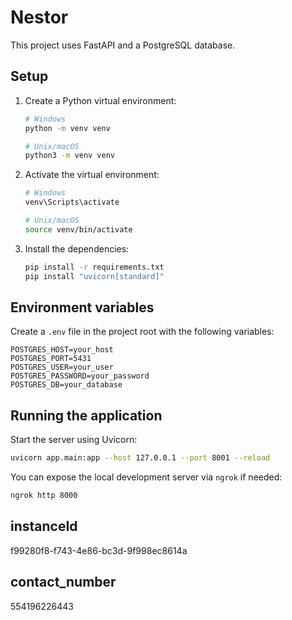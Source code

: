 # Nestor

This project uses FastAPI and a PostgreSQL database.

## Setup

1. Create a Python virtual environment:
   ```bash
   # Windows
   python -m venv venv

   # Unix/macOS
   python3 -m venv venv
   ```
2. Activate the virtual environment:
   ```bash
   # Windows
   venv\Scripts\activate

   # Unix/macOS
   source venv/bin/activate
   ```
3. Install the dependencies:
   ```bash
   pip install -r requirements.txt
   pip install "uvicorn[standard]"
   ```

## Environment variables

Create a `.env` file in the project root with the following variables:

```env
POSTGRES_HOST=your_host
POSTGRES_PORT=5431
POSTGRES_USER=your_user
POSTGRES_PASSWORD=your_password
POSTGRES_DB=your_database
```

## Running the application

Start the server using Uvicorn:

```bash
uvicorn app.main:app --host 127.0.0.1 --port 8001 --reload
```

You can expose the local development server via `ngrok` if needed:

```bash
ngrok http 8000
```

## instanceId
f99280f8-f743-4e86-bc3d-9f998ec8614a
## contact_number
554196226443